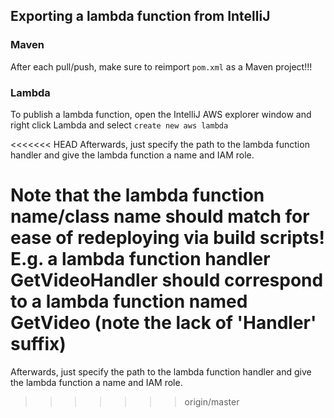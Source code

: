 ## Exporting a lambda function from IntelliJ

### Maven

After each pull/push, make sure to reimport `pom.xml` as a Maven project!!!

### Lambda

To publish a lambda function, open the IntelliJ AWS explorer window and right click Lambda and select `create new aws lambda`

<<<<<<< HEAD
Afterwards, just specify the path to the lambda function handler and give the lambda function a name and IAM role.

Note that the lambda function name/class name should match for ease of redeploying via build scripts! E.g. a lambda function handler GetVideoHandler should correspond to a lambda function named GetVideo (note the lack of 'Handler' suffix)
=======
Afterwards, just specify the path to the lambda function handler and give the lambda function a name and IAM role.
>>>>>>> origin/master
